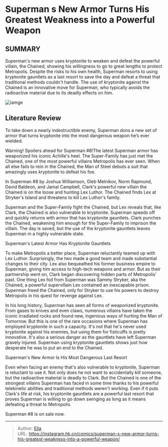 # Superman s New Armor Turns His Greatest Weakness into a Powerful Weapon


## SUMMARY 



  Superman&#39;s new armor uses kryptonite to weaken and defeat the powerful villain, the Chained, showing his willingness to go to great lengths to protect Metropolis.   Despite the risks to his own health, Superman resorts to using kryptonite gauntlets as a last resort to save the day and defeat a threat that traditional methods couldn&#39;t handle.   The use of kryptonite against the Chained is an innovative move for Superman, who typically avoids the radioactive material due to its deadly effects on him.  

![iamge](https://static1.srcdn.com/wordpress/wp-content/uploads/2023/11/superman-and-kryptonite-suit-dc.jpg)

## Literature Review

To take down a nearly indestructible enemy, Superman dons a new set of armor that turns kryptonite into the most dangerous weapon he’s ever wielded.




Warning! Spoilers ahead for Superman #8!The latest Superman armor has weaponized his iconic Achille&#39;s heel. The Super-Family has just met the Chained, one of the most powerful villains Metropolis has ever seen. When all else fails to rein in the Chained, the Man of Steel debuts a suit that amazingly uses kryptonite to defeat his foe.




In Superman #8 by Joshua Williamson, Gleb Melnikov, Norm Rapmund, David Baldeon, and Jamal Campbell, Clark&#39;s powerful new villain the Chained is on the loose and hunting Lex Luthor. The Chained finds Lex at Stryker&#39;s Island and threatens to kill Lex Luthor&#39;s family.

          

Superman and the Super-Family fight the Chained, but Lex reveals that, like Clark, the Chained is also vulnerable to kryptonite. Superman speeds off and quickly returns with armor that has kryptonite gauntlets. Clark punches the Chained, weakening him enough for the Super-Family to imprison the villain. The day is saved, but the use of the kryptonite gauntlets leaves Superman in a highly vulnerable state.


 Superman&#39;s Latest Armor Has Kryptonite Gauntlets 
          




To make Metropolis a better place, Superman reluctantly teamed up with Lex Luthor. Surprisingly, the two made a good team and made substantial changes to their city. Lex also bequeathed his former business empire to Superman, giving him access to high-tech weapons and armor. But as their partnership went on, Clark began discovering hidden parts of Metropolis&#39; past. One thing Lex hid from Superman was Sammy Stryker, aka the Chained, a powerful supervillain Lex contained an inescapable prison. Superman freed the Chained, only for Stryker to use his powers to destroy Metropolis in his quest for revenge against Lex.

In his long history, Superman has seen all forms of weaponized kryptonite. From gases to knives and even claws, numerous villains have taken the iconic irradiated rocks and found new, ingenious ways of hurting the Man of Tomorrow. But this is one of the rare occasions where Superman has employed kryptonite in such a capacity. It&#39;s not that he&#39;s never used kryptonite against his enemies, but using them for fisticuffs is pretty innovative. It&#39;s also a serious danger as the gauntlets have left Superman gravely injured. Superman using kryptonite gauntlets shows just how desperate he was to put an end to the Chained.






 Superman&#39;s New Armor Is His Most Dangerous Last Resort 
          

Even when facing an enemy that&#39;s also vulnerable to kryptonite, Superman is reluctant to use it. Not only does he not want to accidentally kill someone, but the radioactive material is deadly to Clark. But the Chained is one of the strongest villains Superman has faced in some time thanks to his powerful telekinetic abilities and traditional methods weren&#39;t working. Even if it puts Clark&#39;s life at risk, his kryptonite gauntlets are a powerful last resort that proves Superman is willing to go down swinging as long as it means defeating a threat to Metropolis.

Superman #8 is on sale now.



---

> Author: [Ella](https://instagram.hk.cn/)  
> URL: https://instagram.hk.cn/comics/superman-s-new-armor-turns-his-greatest-weakness-into-a-powerful-weapon/  


